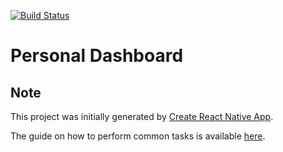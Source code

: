 [![Build Status](https://travis-ci.org/ryu1kn/personal-dashboard.svg?branch=master)](https://travis-ci.org/ryu1kn/personal-dashboard)

# Personal Dashboard

## Note

This project was initially generated by [Create React Native App](https://github.com/react-community/create-react-native-app).

The guide on how to perform common tasks is available [here](https://github.com/react-community/create-react-native-app/blob/master/react-native-scripts/template/README.md).

